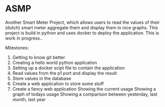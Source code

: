 # ASMP
Another Smart Meter Project, which allows users to read the values of their (dutch) smart meter aggregate them and display them in nice graphs. This project is build in python and uses docker to deploy the application. This is work in progress.. 

Milestones:
1. Getting to know git better
2. Creating a hello world python application
3. Setting up a docker scipt file to contain the application
4. Read values from the p1 port and display the result
5. Store values in the database
6. Create a web application to store some stuff
7. Create a fancy web application
	Showing the current usage
	Showing a graph of todays usage
	Showing a comparison between yesterday, last month, last year
	
